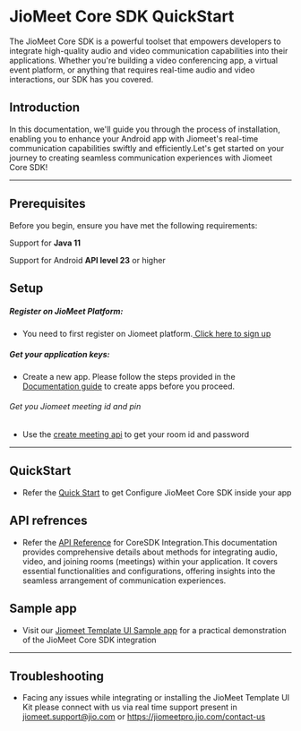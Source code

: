 # JioMeet Core SDK QuickStart

The JioMeet Core SDK is a powerful toolset that empowers developers to integrate high-quality audio
and video communication capabilities into their applications. Whether you're building a video
conferencing app, a virtual event platform, or anything that requires real-time audio and video
interactions, our SDK has you covered.

## Introduction

In this documentation, we'll guide you through the process of installation, enabling you to enhance
your Android app with Jiomeet's real-time communication capabilities swiftly and efficiently.Let's
get started on your journey to creating seamless communication experiences with Jiomeet Core SDK!

---

## Prerequisites

Before you begin, ensure you have met the following requirements:

Support for **Java 11**

Support for Android **API level 23** or higher

## Setup

##### Register on JioMeet Platform:

- You need to first register on Jiomeet
  platform.[ Click here to sign up ](https://platform.jiomeet.com/login/signUp)

##### Get your application keys:

- Create a new app. Please follow the steps provided in
  the [Documentation guide](https://dev.jiomeet.com/docs/quick-start/introduction) to create apps
  before you proceed.

###### Get you Jiomeet meeting id and pin

- Use the [create meeting api](https://dev.jiomeet.com/docs/JioMeet%20Platform%20Server%20APIs/create-a-dynamic-meeting)
  to get your room id and password

---

## QuickStart

- Refer the [Quick Start](./Docs/QuickStart.md) to get Configure JioMeet Core SDK inside your app

## API refrences

- Refer the [API Reference](./Docs/API-Refrences.md) for CoreSDK Integration.This documentation provides comprehensive details about methods for integrating audio, video, and joining rooms (meetings) within your application. It covers essential functionalities and configurations, offering insights into the seamless arrangement of communication experiences.

## Sample app

- Visit our [Jiomeet Template UI Sample app](./SampleApp/) for a practical demonstration of the JioMeet Core SDK integration

---

## Troubleshooting

- Facing any issues while integrating or installing the JioMeet Template UI Kit please connect with us via real time support present in jiomeet.support@jio.com or https://jiomeetpro.jio.com/contact-us
